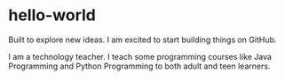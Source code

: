 # hello-world
Built to explore new ideas.
I am excited to start building things on GitHub.

I am a technology teacher. I teach some programming courses like Java Programming and Python Programming to both adult and teen learners.
